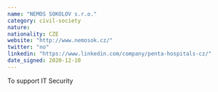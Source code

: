 ```yaml
---
name: "NEMOS SOKOLOV s.r.o."
category: civil-society
nature:
nationality: CZE
website: "http://www.nemosok.cz/"
twitter: "no"
linkedin: "https://www.linkedin.com/company/penta-hospitals-cz/"
date_signed: 2020-12-10
---
```

To support IT Security
